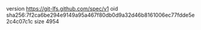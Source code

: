 version https://git-lfs.github.com/spec/v1
oid sha256:7f2ca6be294e9149a95a467f80db0d9a32d46b8161006ec77fdde5e2c4c07c1c
size 4954
